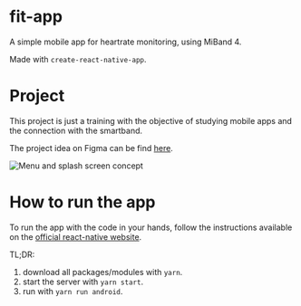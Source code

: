 # fit-app
A simple mobile app for heartrate monitoring, using MiBand 4. 

Made with `create-react-native-app`.

# Project
This project is just a training with the objective of studying mobile apps and the connection with the smartband.

The project idea on Figma can be find [here](https://www.figma.com/file/KK3xn5f48x1LkzZhzSCDva/Heartbeat-App?node-id=0%3A1).

![Menu and splash screen concept](https://i.postimg.cc/cJ5XNmY5/fit-app.png)

# How to run the app
To run the app with the code in your hands, follow the instructions available on the [official react-native website](https://reactnative.dev/docs/running-on-device).

TL;DR: 
1. download all packages/modules with `yarn`.
1. start the server with `yarn start`.
1. run with `yarn run android`.
